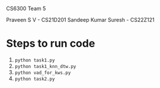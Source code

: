 CS6300 Team 5

Praveen S V - CS21D201
Sandeep Kumar Suresh - CS22Z121

# Steps to run code

1. `python task1.py`
2. `python task1_knn_dtw.py`
3. `python vad_for_kws.py`
4. `python task2.py`
